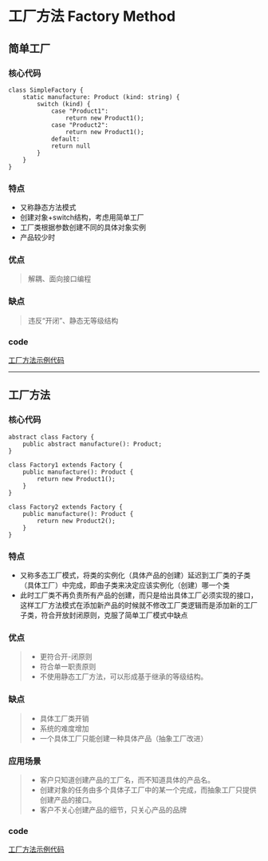 # 工厂方法 Factory Method

## 简单工厂

### 核心代码

    class SimpleFactory {
        static manufacture: Product (kind: string) {
            switch (kind) {
                case "Product1":
                    return new Product1();
                case "Product2":
                    return new Product1();
                default:
                return null
            }
        }
    }

### 特点
- 又称静态方法模式
- 创建对象+switch结构，考虑用简单工厂
- 工厂类根据参数创建不同的具体对象实例
- 产品较少时

### 优点
> 解耦、面向接口编程

### 缺点
> 违反“开闭”、静态无等级结构

### code
[工厂方法示例代码](https://codesandbox.io/s/design-patterns-ih33q?file=/src/factory_method/Simple/SimpleFactory.ts)

-------

## 工厂方法

### 核心代码

    abstract class Factory {
        public abstract manufacture(): Product;
    }

    class Factory1 extends Factory {
        public manufacture(): Product {
            return new Product1();
        }
    }

    class Factory2 extends Factory {
        public manufacture(): Product {
            return new Product2();
        }
    }

### 特点
- 又称多态工厂模式，将类的实例化（具体产品的创建）延迟到工厂类的子类（具体工厂）中完成，即由子类来决定应该实例化（创建）哪一个类
- 此时工厂类不再负责所有产品的创建，而只是给出具体工厂必须实现的接口，这样工厂方法模式在添加新产品的时候就不修改工厂类逻辑而是添加新的工厂子类，符合开放封闭原则，克服了简单工厂模式中缺点

### 优点
> - 更符合开-闭原则
> - 符合单一职责原则
> - 不使用静态工厂方法，可以形成基于继承的等级结构。

### 缺点
> - 具体工厂类开销
> - 系统的难度增加
> - 一个具体工厂只能创建一种具体产品（抽象工厂改进）

### 应用场景
> - 客户只知道创建产品的工厂名，而不知道具体的产品名。
> - 创建对象的任务由多个具体子工厂中的某一个完成，而抽象工厂只提供创建产品的接口。
> - 客户不关心创建产品的细节，只关心产品的品牌

### code
[工厂方法示例代码](https://codesandbox.io/s/design-patterns-ih33q?file=/src/factory_method/Normal/Factory.ts)


